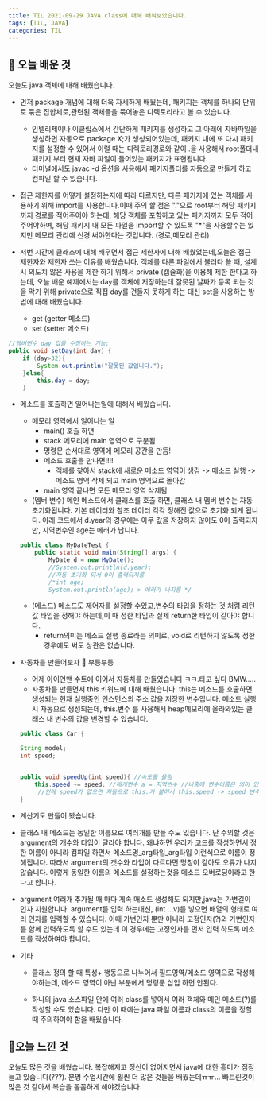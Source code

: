 ```yaml
---
title: TIL 2021-09-29 JAVA class에 대해 배워보았습니다. 
tags: [TIL, JAVA]
categories: TIL
---
```

## 👀 오늘 배운 것 
오늘도 java 객체에 대해 배웠습니다.

- 먼저 package 개념에 대해 더욱 자세하게 배웠는데, 패키지는 객체를 하나의 단위로 묶은 집합체로,관련된 객체들을 묶어놓은 디렉토리라고 볼 수 있습니다.
    - 인텔리제이나 이클립스에서 간단하게 패키지를 생성하고 그 아래에 자바파일을 생성하면 자동으로 package X;가 생성되어있는데, 패키지 내에 또 다시 패키지를 설정할 수 있어서 이럴 때는 디렉토리경로와 같이 .을 사용해서 root폴더내 패키지 부터 현재 자바 파일이 들어있는 패키지가 표현됩니다.
    - 터미널에서도 javac -d 옵션을 사용해서 패키지폴더를 자동으로 만들게 하고 컴파일 할 수 있습니다.

- 접근 제한자를 어떻게 설정하는지에 따라 다르지만, 다른 패키지에 있는 객체를 사용하기 위해 import를 사용합니다.이때 주의 할 점은 "."으로 root부터 해당 패키지 까지 경로를 적어주어야 하는데, 해당 객체를 포함하고 있는 패키지까지 모두 적어주어야하며, 해당 패키지 내 모든 파일을 import할 수 있도록 "*"을 사용할수는 있지만 메모리 관리에 신경 써야한다는 것입니다. (경로,메모리 관리)

- 저번 시간에 클래스에 대해 배우면서 접근 제한자에 대해 배웠었는데,오늘은 접근 제한자와 제한자 쓰는 이유를 배웠습니다. 객체를 다른 파일에서 불러다 쓸 때, 설계시 의도치 않은 사용을 제한 하기 위해서 private (캡슐화)을 이용해 제한 한다고 하는데, 오늘 배운 예제에서는 day를 객체에 저장하는데 잘못된 날짜가 등록 되는 것을 막기 위해 private으로 직접 day를 건들지 못하게 하는 대신 set을 사용하는 방법에 대해 배웠습니다. 
    - get (getter 메소드)
    - set (setter 메소드)

```java
//멤버변수 day 값을 수정하는 기능:
public void setDay(int day) {
    if (day>32){
        System.out.println("잘못된 값입니다.");
    }else{
        this.day = day;
    }
```

- 메소드를 호출하면 일어나는일에 대해서 배웠습니다. 
    - 메모리 영역에서 일어나는 일 
        - main() 호출 하면 
        - stack 메모리에 main 영역으로 구분됨
        - 명령문 순서대로 영역에 메모리 공간을 만듬!
        - 메소드 호출을 만나면!!!!
            - 객체를 찾아서 stack에 새로운 메소드 영역이 생김 -> 메소드 실행 -> 메소드 영역 삭제 되고 main 영역으로 돌아감 
        - main 영역 끝나면 모든 메모리 영역 삭제됨 
    - (멤버 변수) 메인 메소드에서 클래스를 호출 하면, 클래스 내 멤버 변수는 자동 초기화됩니다. 기본 데이터와 참조 데이터 각각 정해진 값으로 초기화 되게 됩니다. 아래 코드에서 d.year의 경우에는 아무 값을 저장하지 않아도 0이 출력되지만, 지역변수인 age는 에러가 납니다. 
    ```java
    public class MyDateTest {
        public static void main(String[] args) {
            MyDate d = new MyDate();
            //System.out.println(d.year);
            //자동 초기화 되서 0이 출력되지롱
            /*int age;
            System.out.println(age);-> 에러가 나지롱 */
    ```
    - (메소드) 메소드도 제어자를 설정할 수있고,변수의 타입을 정하는 것 처럼 리턴 값 타입을 정해야 하는데,이 때 정한 타입과 실제 return한 타입이 같아야 합니다. 
        - return의미는 메소드 실행 종료라는 의미로, void로 리턴하지 않도록 정한 경우에도 써도 상관은 없습니다. 

- 자동차를 만들어보자 🚌 부릉부릉 
    - 어제 아이언맨 수트에 이어서 자동차를 만들었습니다 ㅋㅋ.타고 싶다 BMW.....
    - 자동차를 만들면서 this 키워드에 대해 배웠습니다. this는 메소드를 호출하면 생성되는 현재 실행중인 인스턴스의 주소 값을 저장한 변수입니다. 메소드 실행시 자동으로 생성되는데, this.변수 를 사용해서 heap메모리에 올라와있는 클래스 내 변수의 값을 변경할 수 있습니다. 
    ```java 
    public class Car {

    String model;
    int speed;


    public void speedUp(int speed){ //속도를 올림
        this.speed += speed; //매개변수 a = 지역변수 //나중에 변수이름은 의미 있는 이름으로 ..
         //안에 speed가 없으면 자동으로 this.가 붙어서 this.speed -> speed 변수가 바뀐다!
    }
    ```
- 계산기도 만들어 봤습니다.
 - 클래스 내 메소드는 동일한 이름으로 여러개를 만들 수도 있습니다. 단 주의할 것은 argument의 개수와 타입이 달라야 합니다. 왜냐하면 우리가 코드를 작성하면서 정한 이름이 아니라 컴파일 하면서 메소드명_arg타입_arg타입 이런식으로 이름이 정해집니다. 따라서 argument의 갯수와 타입이 다르다면 명칭이 같아도 오류가 나지 않습니다. 이렇게 동일한 이름의 메소드를 설정하는것을 메소드 오버로딩이라고 한다고 합니다.
 
 - argument 여러개 추가될 때 마다 계속 매소드 생성해도 되지만,java는 가변길이 인자 지원합니다. argument를 입력 하는대신, (int ...v)를 넣으면 배열의 형태로 여러 인자를 입력할 수 있습니다. 이때 가변인자 뿐만 아니라 고정인자(?)와 가변인자를 함께 입력하도록 할 수도 있는데 이 경우에는 고정인자를 먼저 입력 하도록 메소드를 작성하여야 합니다. 

- 기타 
    - 클래스 정의 할 때 특성+ 행동으로 나누어서  필드영역/메소드 영역으로 작성해야하는데, 메소드 영역이 아닌 부분에서 명령문 삽입 하면 안된다.

    - 하나의 java 소스파일 안에 여러 class를 넣어서 여러 객체와 메인 메소드(?)를 작성할 수도 있습니다. 다만 이 때에는 java 파일 이름과 class의 이름을 정할 때 주의하여야 함을 배웠습니다. 


## 🥳오늘 느낀 것 
오늘도 많은 것을 배웠습니다. 복잡해지고 정신이 없어지면서 java에 대한 흥미가 점점 늘고 있습니다(???). 분명 수업시간에 훨씬 더 많은 것들을 배웠는데ㅠㅠ... 빠트린것이 많은 것 같아서 복습을 꼼꼼하게 해야겠습니다. 